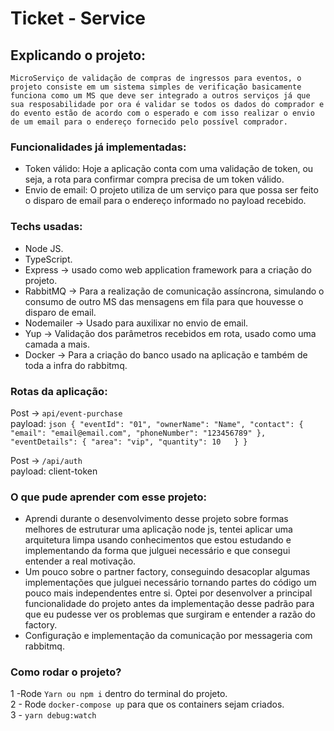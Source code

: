 # Ticket - Service

## Explicando o projeto: 
    MicroServiço de validação de compras de ingressos para eventos, o projeto consiste em um sistema simples de verificação basicamente funciona como um MS que deve ser integrado a outros serviços já que sua resposabilidade por ora é validar se todos os dados do comprador e do evento estão de acordo com o esperado e com isso realizar o envio de um email para o endereço fornecido pelo possível comprador.

### Funcionalidades já implementadas: 
* Token válido: Hoje a aplicação conta com uma validação de token, ou seja, a rota para confirmar compra precisa de um token válido.
* Envio de email: O projeto utiliza de um serviço para que possa ser feito o disparo de email para o endereço informado no payload recebido.


### Techs usadas: 
* Node JS.
* TypeScript.
* Express -> usado como web application framework para a criação do projeto.
* RabbitMQ -> Para a realização de comunicação assíncrona, simulando o consumo de outro MS das mensagens em fila para que houvesse o disparo de email.
* Nodemailer -> Usado para auxilixar no envio de email.
* Yup -> Validação dos parâmetros recebidos em rota, usado como uma camada a mais.
* Docker -> Para a criação do banco usado na aplicação e também de toda a infra do rabbitmq.


### Rotas da aplicação: 
Post -> `api/event-purchase` 
    </br>
payload: 
       ```json
       {
		"eventId": "01",
        "ownerName": "Name",
        "contact": {
        "email": "email@email.com",
        "phoneNumber": "123456789"
        },
        "eventDetails": {
        "area": "vip",
        "quantity": 10  
        }
    }```
    
    
Post -> `/api/auth`
</br>
payload: client-token


### O que pude aprender com esse projeto: 
* Aprendi durante o desenvolvimento desse projeto sobre formas melhores de estruturar uma aplicação node js, tentei aplicar uma arquitetura limpa usando conhecimentos que estou estudando e implementando da forma que julguei necessário e que consegui entender a real motivação. 
* Um pouco sobre o partner factory, conseguindo desacoplar algumas implementações que julguei necessário tornando partes do código um pouco mais independentes entre si. Optei por desenvolver a principal funcionalidade do projeto antes da implementação desse padrão para que eu pudesse ver os problemas que surgiram e entender a razão do factory.
* Configuração e implementação da comunicação por messageria com rabbitmq. 

### Como rodar o projeto? 
 1 -Rode `Yarn ou npm i` dentro do terminal do projeto.
 </br>
 2 - Rode `docker-compose up` para que os containers sejam criados.
 </br>
 3 - `yarn debug:watch`

